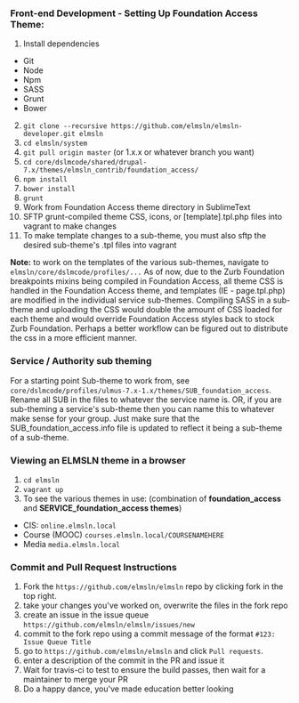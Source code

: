 ### Front-end Development - Setting Up Foundation Access Theme:
1. Install dependencies
  * Git
  * Node
  * Npm
  * SASS
  * Grunt
  * Bower
2. `git clone --recursive https://github.com/elmsln/elmsln-developer.git elmsln`
3. `cd elmsln/system`
1. `git pull origin master` (or 1.x.x or whatever branch you want)
4. `cd core/dslmcode/shared/drupal-7.x/themes/elmsln_contrib/foundation_access/`
5. `npm install`
6. `bower install`
7. `grunt`
8. Work from Foundation Access theme directory in SublimeText
9. SFTP grunt-compiled theme CSS, icons, or [template].tpl.php files into vagrant to make changes
10. To make template changes to a sub-theme, you must also sftp the desired sub-theme's .tpl files into vagrant

**Note:** to work on the templates of the various sub-themes, navigate to `elmsln/core/dslmcode/profiles/...`
As of now, due to the Zurb Foundation breakpoints mixins being compiled in Foundation Access, all theme CSS is handled in the Foundation Access theme, and templates (IE - page.tpl.php) are modified in the individual service sub-themes. Compiling SASS in a sub-theme and uploading the CSS would double the amount of CSS loaded for each theme and would override Foundation Access styles back to stock Zurb Foundation. Perhaps a better workflow can be figured out to distribute the css in a more efficient manner.
### Service / Authority sub theming
For a starting point Sub-theme to work from, see `core/dslmcode/profiles/ulmus-7.x-1.x/themes/SUB_foundation_access`. Rename all SUB in the files to whatever the service name is. OR, if you are sub-theming a service's sub-theme then you can name this to whatever make sense for your group. Just make sure that the SUB_foundation_access.info file is updated to reflect it being a sub-theme of a sub-theme.

### Viewing an ELMSLN theme in a browser

1. `cd elmsln`
2. `vagrant up`
3. To see the various themes in use: (combination of **foundation_access** and **SERVICE_foundation_access themes**)
  * CIS: `online.elmsln.local`
  * Course (MOOC) `courses.elmsln.local/COURSENAMEHERE`
  * Media `media.elmsln.local`

### Commit and Pull Request Instructions
1. Fork the `https://github.com/elmsln/elmsln` repo by clicking fork in the top right.
1. take your changes you've worked on, overwrite the files in the fork repo
1. create an issue in the issue queue `https://github.com/elmsln/elmsln/issues/new`
1. commit to the fork repo using a commit message of the format `#123: Issue Queue Title`
1. go to `https://github.com/elmsln/elmsln` and click `Pull requests`.
1. enter a description of the commit in the PR and issue it
1. Wait for travis-ci to test to ensure the build passes, then wait for a maintainer to merge your PR
1. Do a happy dance, you've made education better looking